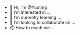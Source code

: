 - 👋 Hi, I’m @Yuuting
- 👀 I’m interested in ...
- 🌱 I’m currently learning ...
- 💞️ I’m looking to collaborate on ...
- 📫 How to reach me ...

<!---
Yuuting/Yuuting is a ✨ special ✨ repository because its `README.md` (this file) appears on your GitHub profile.
You can click the Preview link to take a look at your changes.
--->
